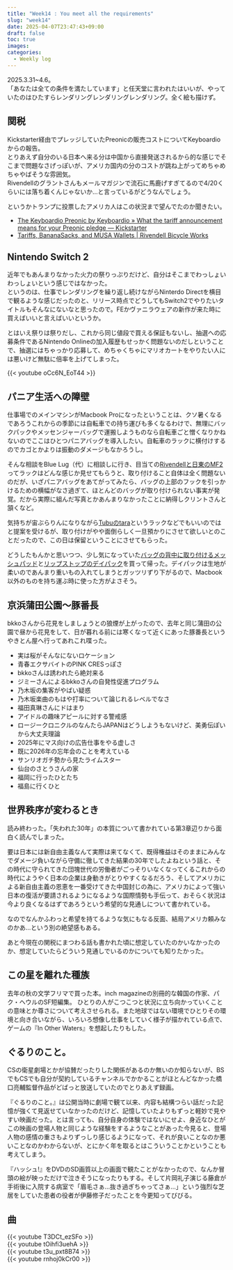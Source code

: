 ```yaml
---
title: "Week14 : You meet all the requirements"
slug: "week14"
date: 2025-04-07T23:47:43+09:00
draft: false
toc: true
images:
categories:
  - Weekly log
---
```


2025.3.31~4.6。  
「あなたは全ての条件を満たしています」と任天堂に言われたはいいが、やっていたのはひたすらレンダリングレンダリングレンダリング。全く絵も描けず。

<!--more-->

## 関税

Kickstarter経由でプレッジしていたPreonicの販売コストについてKeyboardioからの報告。  
とりあえず自分のいる日本へ来る分は中国から直接発送されるから的な感じでそこまで問題なさげっぽいが、アメリカ国内の分のコストが跳ね上がってめちゃめちゃやばそうな雰囲気。  
Rivendellのグラントさんもメールマガジンで流石に馬鹿げすぎてるので4/20くらいには落ち着くんじゃないか…と言っているがどうなんでしょう。

というかトランプに投票したアメリカ人はこの状況まで望んでたのか聞きたい。

- [The Keyboardio Preonic by Keyboardio » What the tariff announcement means for your Preonic pledge — Kickstarter](https://www.kickstarter.com/projects/keyboardio/preonic/posts/4353692)
- [Tariffs, BananaSacks, and MUSA Wallets | Rivendell Bicycle Works](https://mailchi.mp/4398405f12eb/tariffs-bananasacks-and-musa-wallets?e=b5ebae5b31)

## Nintendo Switch 2

近年でもあんまりなかった火力の祭りっぷりだけど、自分はそこまでわっしょいわっしょいという感じではなかった。  
というのは、仕事でレンダリングを繰り返し続けながらNinterdo Directを横目で観るような感じだったのと、リリース時点でどうしてもSwitch2でやりたいタイトルもそんなにないなと思ったので。FEかヴァニラウェアの新作が来た時に買えばいいと言えばいいというか。

とはいえ祭りは祭りだし、これから同じ値段で買える保証もないし、抽選への応募条件であるNintendo Onlineの加入履歴もせっかく問題ないのだしということで、抽選にはちゃっかり応募して、めちゃくちゃにマリオカートをやりたい人には悪いけど無駄に倍率を上げてしまった。

{{< youtube oCc6N_EoT44 >}}

## パニア生活への障壁

仕事場でのメインマシンがMacbook Proになったということは、クソ暑くなるであろうこれからの季節には自転車での持ち運びも多くなるわけで、無理にバックパックやメッセンジャーバッグで運搬しようものなら自転車ごと憎くなりかねないのでここはひとつパニアバッグを導入したい。自転車のラックに横付けするのでカゴとかよりは振動のダメージもなかろうし。

そんな相談をBlue Lug（代）に相談しに行き、目当ての[Rivendellと日東のMF2](https://store.bluelug.com/nitto-mf2-mark-s-hub-area-rack-with-hoop-dull.html)ってラックはどんな感じか見せてもらうと、取り付けること自体は全く問題ないのだが、いざパニアバッグをあてがってみたら、バッグの上部のフックを引っかけるための横幅がなさ過ぎて、ほとんどのバッグが取り付けられない事実が発覚。だから実際に組んだ写真とかあんまりなかったことに納得しクリントさんと頷くなど。

気持ちが宙ぶらりんになりながら[Tubuのtara](https://store.bluelug.com/tubus-tara-front-rack-silver.html)というラックなどでもいいのではと提案を受けるが、取り付けがやや面倒らしく一旦預かりにさせて欲しいとのことだったので、この日は保留ということにさせてもらった。

どうしたもんかと思いつつ、少し気になっていた[バッグの背中に取り付けるメッシュパッド](https://store.bluelug.com/blue-lug-meshenger-pad-black.html)と[リップストップのデイパック](https://store.bluelug.com/blue-lug-the-day-pack-light-grey-beige.html)を買って帰った。デイパックは生地が柔いのであんまり重いもの入れてしまうとガッツリずり下がるので、Macbook以外のものを持ち運ぶ時に使った方がよさそう。

## 京浜蒲田公園～豚番長

bkkoさんから花見をしましょうとの狼煙が上がったので、去年と同じ蒲田の公園で昼から花見をして、日が暮れる前には寒くなって近くにあった豚番長というやきとん屋へ行ってあれこれ喋った。

- 実は桜がそんなにないロケーション
- 青春エクサバイトのPINK CRESっぽさ
- bkkoさんは誘われたら絶対来る
- ジミーさんによるbkkoさんの自発性促進プログラム
- 乃木坂の集客がやばい疑惑
- 乃木坂楽曲のもはや打率について論じれるレベルでなさ
- 福田真琳さんにドはまり
- アイドルの趣味アピールに対する警戒感
- ロージークロニクルのなんたらJAPANはどうしようもないけど、美勇伝ぽいから大丈夫理論
- 2025年にマス向けの広告仕事をやる虚しさ
- 既に2026年の忘年会のことを考えている
- サンリオガチ勢から見たライムスター
- 仙台のさとうさんの家
- 福岡に行ったひとたち
- 福島に行くひと

## 世界秩序が変わるとき

読み終わった。「失われた30年」の本質について書かれている第3章辺りから面白く読んでしまった。

要は日本には新自由主義なんて実際は来てなくて、既得権益はそのままにみんなでダメージ負いながら守備に徹してきた結果の30年でしたよねという話と、その時代に守られてきた団塊世代の労働者がごっそりいなくなってくるこれからの時代にようやく日本の企業は身動きがとりやすくなるだろう、そしてアメリカによる新自由主義の恩恵を一番受けてきた中国封じの為に、アメリカによって強い日本の復活が要請されるようになるような国際情勢も手伝って、おそらく状況は今より良くなるはずであろうという希望的な見通しについて書かれている。

なのでなんかふわっと希望を持てるような気にもなる反面、結局アメリカ頼みなのかあ…という別の絶望感もある。

あと今現在の関税にまつわる話も書かれた頃に想定していたのかいなかったのか、想定していたらどういう見通しでいるのかについても知りたかった。

## この星を離れた種族

去年の秋の文学フリマで買った本。inch magazineの別冊的な韓国の作家、パク・ヘウルのSF短編集。
ひとりの人がこつこつと状況に立ち向かっていくことの意味とか尊さについて考えさせられる。また地球ではない環境でひとりその環境と向き合いながら、いろいろ想像し仕事をしていく様子が描かれている点で、ゲームの『In Other Waters』を想起したりもした。

## ぐるりのこと。

CSの衛星劇場とかが協賛だったりした関係があるのか無いのか知らないが、BSでもCSでも自分が契約しているチャンネルでかかることがほとんどなかった橋口亮輔監督作品がどばっと放送していたのでとりあえず録画。

『ぐるりのこと。』は公開当時に劇場で観て以来、内容も結構つらい話だった記憶が強くて見返せていなかったのだけど、記憶していたよりもずっと軽妙で見やすい映画だった。とは言っても、自分自身の体験ではないにせよ、身近なひとがこの映画の登場人物と同じような経験をするようなことがあった今見ると、登場人物の感情の重さもよりずっしり感じるようになって、それが良いことなのか悪いことなのかわからないが、とにかく年を取るとはこういうことかということも考えてしまう。

『ハッシュ!』をDVDのSD画質以上の画面で観たことがなかったので、なんか冒頭の絵が映っただけで泣きそうになったりもする。そして片岡礼子演じる藤倉が手術後に入院する病室で「眉毛さぁ…抜き過ぎちゃってさぁ…」という強烈な芝居をしていた患者の役者が伊藤修子だったことを今更知ってびびる。

## 曲

{{< youtube T3DCt_ezSFo >}}  
{{< youtube tOihfi3uehA >}}  
{{< youtube t3u_pxt8B74 >}}  
{{< youtube rnhoj0kCr00 >}}